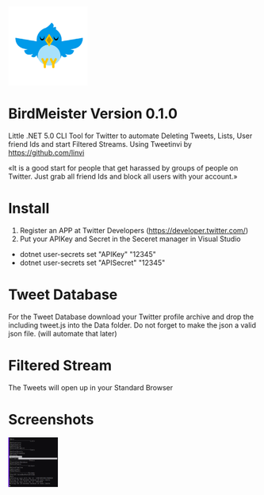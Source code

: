 <img align="center" width="160" height="160" src="https://github.com/Scobiform/BirdMeister/blob/master/birdmeister.png">

# BirdMeister Version 0.1.0
Little .NET 5.0 CLI Tool for Twitter to automate Deleting Tweets, Lists, User friend Ids and start Filtered Streams. Using Tweetinvi by https://github.com/linvi

«It is a good start for people that get harassed by groups of people on Twitter. Just grab all friend Ids and block all users with your account.»

# Install
1. Register an APP at Twitter Developers (https://developer.twitter.com/)
2. Put your APIKey and Secret in the Seceret manager in Visual Studio

- dotnet user-secrets set "APIKey" "12345"
- dotnet user-secrets set "APISecret" "12345"

# Tweet Database
For the Tweet Database download your Twitter profile archive and drop the including tweet.js into the Data folder. 
Do not forget to make the json a valid json file. (will automate that later)

# Filtered Stream
The Tweets will open up in your Standard Browser

# Screenshots
<img align="center" width="100" height="100" src="https://github.com/Scobiform/BirdMeister/blob/master/menu.png">
